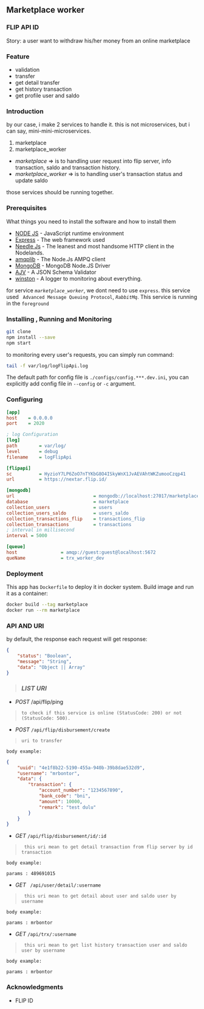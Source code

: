 ## Marketplace worker
### FLIP API ID


Story: a user want to withdraw his/her money from an online marketplace

### Feature
- validation
- transfer
- get detail transfer
- get history transaction
- get profile user and saldo

### Introduction
by our case, i make 2 services to handle it. this is not microservices, but i can say, mini-mini-microservices.
1. marketplace
2. marketplace_worker

* *marketplace* => is to handling user request into flip server, info transaction, saldo and transaction history.
* *marketplace_worker* => is to handling user's transaction status and update saldo

those services should be running together.

### Prerequisites

What things you need to install the software and how to install them

* [NODE JS](https://nodejs.org/) - JavaScript runtime environment
* [Express](https://expressjs.com/) - The web framework used
* [Needle Js](https://github.com/tomas/needle) - The leanest and most handsome HTTP client in the Nodelands.
* [amqplib](https://github.com/squaremo/amqp.node) - The Node.Js AMPQ client
* [MongoDB](http://mongodb.github.io/node-mongodb-native/) - MongoDB Node.JS Driver
* [AJV](https://github.com/ajv-validator/ajv) - A JSON Schema Validator
* [winston](https://github.com/winstonjs/winston) - A logger to monitoring about everything.

for service *`marketplace_worker`*, we dont need to use `express`. this service used ` Advanced Message Queuing Protocol`, *`RabbitMq`*.
This service is running in the `foreground`


### Installing , Running and Monitoring

```sh
git clone
npm install --save
npm start
```
to monitoring every user's requests, you can simply run command:

```sh
tail -f var/log/logFlipApi.log
```

The default path for config file is `./configs/config.***.dev.ini`, you can explicitly add config file in `--config` or `-c` argument.

### Configuring

```ini
[app]
host	= 0.0.0.0
port	= 2020

; log Configuration
[log]
path    	= var/log/
level 	    = debug
filename    = logFlipApi

[flipapi]
sc          = HyzioY7LP6ZoO7nTYKbG8O4ISkyWnX1JvAEVAhtWKZumooCzqp41
url         = https://nextar.flip.id/

[mongodb]
url                             = mongodb://localhost:27017/marketplace
database                        = marketplace
collection_users                = users
collection_users_saldo          = users_saldo
collection_transactions_flip    = transactions_flip
collection_transactions         = transactions
; interval in millisecond
interval = 5000

[queue]
host                = amqp://guest:guest@localhost:5672
queName             = trx_worker_dev
```

### Deployment

This app has `Dockerfile` to deploy it in docker system. Build image and run it as a container:

```sh
docker build --tag marketplace
docker run --rm marketplace
```

### API AND URI

by default, the response each request will get response:

```JSON
{
    "status": "Boolean",
    "message": "String",
    "data": "Object || Array"
}
```

> ### _**LIST URI**_

* *POST*    /api/flip/ping

> `to check if this service is online (StatusCode: 200) or not (StatusCode: 500). `

* *POST*    `/api/flip/disbursement/create`

> `uri to transfer`

`body example:`
```JSON
{
    "uuid": "4e1f8b22-5190-455a-940b-39b8dae532d9",
    "username": "mrbontor",
    "data": {
        "transaction": {
            "account_number": "1234567890",
            "bank_code": "bni",
            "amount": 10000,
            "remark": "test dulu"
        }
    }
}
```

* *GET*    `/api/flip/disbursement/id/:id`

> ` this uri mean to get detail transaction from flip server by id transaction`

`body example:`

```
params : 489691015
```

* *GET*   ` /api/user/detail/:username`

> ` this uri mean to get detail about user and saldo user by username`

`body example:`

```
params : mrbontor
```

* *GET*    `/api/trx/:username`

> ` this uri mean to get list history transaction user and saldo user by username`

`body example:`

```
params : mrbontor
```

### Acknowledgments

* FLIP ID
